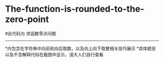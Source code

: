 # The-function-is-rounded-to-the-zero-point
#此代码为 求函数零点问题
* * * 
*内包含在字符串中向前和向后取数，以及向上向下取整相关技巧展示 
*具体题目以及不含解释代码在截图中显示，请大人们自行查看 
